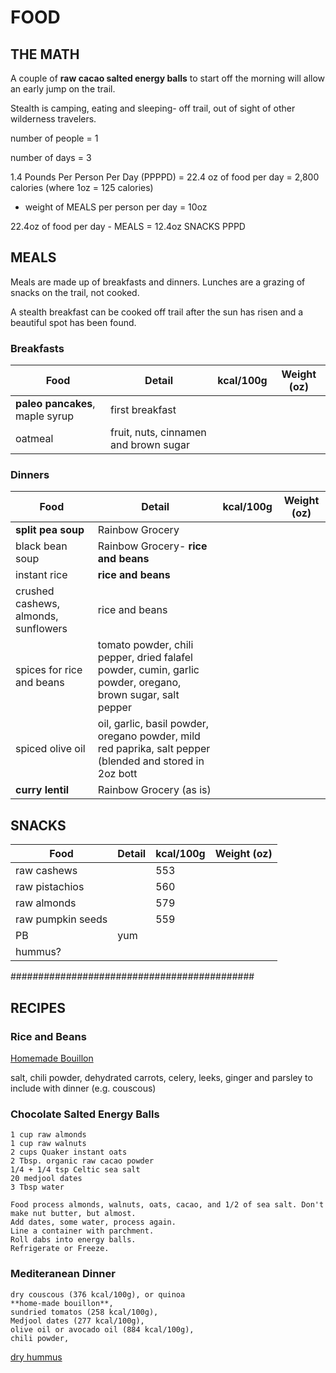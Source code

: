 # FOOD

## THE MATH

A couple of **raw cacao salted energy balls** to start off 
the morning will allow an early jump on the trail. 

Stealth is camping, eating and sleeping- off trail, 
out of sight of other wilderness travelers.

number of people = 1

number of days = 3

1.4 Pounds Per Person Per Day (PPPPD) = 22.4 oz of food per day = 2,800 calories (where 1oz = 125 calories)

- weight of MEALS per person per day = 10oz

22.4oz of food per day - MEALS = 12.4oz SNACKS PPPD


## MEALS

Meals are made up of breakfasts and dinners. 
Lunches are a grazing of snacks on the trail, not cooked. 

A stealth breakfast can be cooked off trail after 
the sun has risen and a beautiful spot has been found. 

### Breakfasts

Food | Detail | kcal/100g |  Weight (oz)
------ | ---------------- | ---------- | -----------
**paleo pancakes**, maple syrup | first breakfast |  | 
oatmeal | fruit, nuts, cinnamen and brown sugar |  | 

### Dinners

Food | Detail | kcal/100g | Weight (oz)
------ | ---------------- | ---------- | -----------
**split pea soup** | Rainbow Grocery |  | 
black bean soup | Rainbow Grocery- **rice and beans** |  | 
instant rice | **rice and beans** |  | 
crushed cashews, almonds, sunflowers | rice and beans |  | 
spices for rice and beans | tomato powder, chili pepper, dried falafel powder, cumin, garlic powder, oregano, brown sugar, salt pepper |  | 
spiced olive oil  | oil, garlic, basil powder, oregano powder, mild red paprika, salt pepper (blended and stored in 2oz bott |  | 
**curry lentil** | Rainbow Grocery (as is) |  | 

## SNACKS

Food | Detail  |  kcal/100g | Weight (oz)
------ | ---------------- | ---------- | ------------
raw cashews |  | 553 | 
raw pistachios |  | 560 |
raw almonds |  | 579 | 
raw pumpkin seeds | | 559 | 
PB | yum |  | 
hummus? |  |  | 


############################################

## RECIPES


### Rice and Beans

[Homemade Bouillon](http://hrxxlight.com/2010/09/trail-food-make-your-own-bouillon/)

salt, chili powder, dehydrated carrots, celery, leeks, ginger and parsley to include with dinner (e.g. couscous)


### Chocolate Salted Energy Balls

    1 cup raw almonds
    1 cup raw walnuts
    2 cups Quaker instant oats
    2 Tbsp. organic raw cacao powder
    1/4 + 1/4 tsp Celtic sea salt
    20 medjool dates
    3 Tbsp water

    Food process almonds, walnuts, oats, cacao, and 1/2 of sea salt. Don't make nut butter, but almost.
    Add dates, some water, process again. 
    Line a container with parchment. 
    Roll dabs into energy balls. 
    Refrigerate or Freeze.

### Mediteranean Dinner

    dry couscous (376 kcal/100g), or quinoa
    **home-made bouillon**, 
    sundried tomatos (258 kcal/100g), 
    Medjool dates (277 kcal/100g), 
    olive oil or avocado oil (884 kcal/100g), 
    chili powder,
[dry hummus](https://www.campsaver.com/alpine-aire-foods-spicy-southwest-hummus-2-servings.html)

